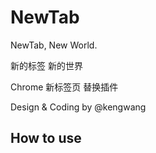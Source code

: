 # NewTab

NewTab, New World.

新的标签 新的世界

Chrome 新标签页 替换插件

Design & Coding by @kengwang

## How to use

